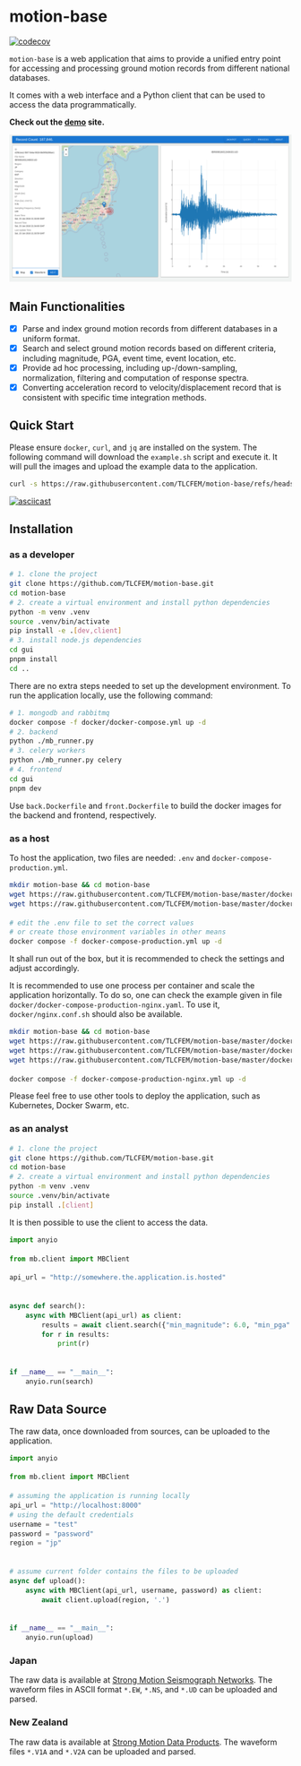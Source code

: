 # motion-base

[![codecov](https://codecov.io/gh/TLCFEM/motion-base/branch/master/graph/badge.svg?token=E6TCZUQ6AX)](https://codecov.io/gh/TLCFEM/motion-base)

`motion-base` is a web application that aims to provide a unified entry point for accessing and processing ground motion
records from different national databases.

It comes with a web interface and a Python client that can be used to access the data programmatically.

**Check out the [demo](http://170.64.176.26/) site.**

![screenshot](docs/screenshot.png)

## Main Functionalities

- [x] Parse and index ground motion records from different databases in a uniform format.
- [x] Search and select ground motion records based on different criteria, including magnitude, PGA, event time, event location, etc.
- [x] Provide ad hoc processing, including up-/down-sampling, normalization, filtering and computation of response spectra.
- [x] Converting acceleration record to velocity/displacement record that is consistent with specific time integration methods.

## Quick Start

Please ensure `docker`, `curl`, and `jq` are installed on the system.
The following command will download the `example.sh` script and execute it.
It will pull the images and upload the example data to the application.

```bash
curl -s https://raw.githubusercontent.com/TLCFEM/motion-base/refs/heads/master/scripts/example.sh -o example.sh && bash example.sh
```

[![asciicast](https://asciinema.org/a/is6w6zodKtKM1BZyZpgNKfheE.svg)](https://asciinema.org/a/is6w6zodKtKM1BZyZpgNKfheE)

## Installation

### as a developer

```bash
# 1. clone the project
git clone https://github.com/TLCFEM/motion-base.git
cd motion-base
# 2. create a virtual environment and install python dependencies
python -m venv .venv
source .venv/bin/activate
pip install -e .[dev,client]
# 3. install node.js dependencies
cd gui
pnpm install
cd ..
```

There are no extra steps needed to set up the development environment.
To run the application locally, use the following command:

```bash
# 1. mongodb and rabbitmq
docker compose -f docker/docker-compose.yml up -d
# 2. backend
python ./mb_runner.py
# 3. celery workers
python ./mb_runner.py celery
# 4. frontend
cd gui
pnpm dev
```

Use `back.Dockerfile` and `front.Dockerfile` to build the docker images for the backend and frontend, respectively.

### as a host

To host the application, two files are needed: `.env` and `docker-compose-production.yml`.

```bash
mkdir motion-base && cd motion-base
wget https://raw.githubusercontent.com/TLCFEM/motion-base/master/docker/.env
wget https://raw.githubusercontent.com/TLCFEM/motion-base/master/docker/docker-compose-production.yml

# edit the .env file to set the correct values
# or create those environment variables in other means
docker compose -f docker-compose-production.yml up -d
```

It shall run out of the box, but it is recommended to check the settings and adjust accordingly.

It is recommended to use one process per container and scale the application horizontally.
To do so, one can check the example given in file `docker/docker-compose-production-nginx.yaml`.
To use it, `docker/nginx.conf.sh` should also be available.

```bash
mkdir motion-base && cd motion-base
wget https://raw.githubusercontent.com/TLCFEM/motion-base/master/docker/.env
wget https://raw.githubusercontent.com/TLCFEM/motion-base/master/docker/nginx.conf.sh
wget https://raw.githubusercontent.com/TLCFEM/motion-base/master/docker/docker-compose-production-nginx.yml

docker compose -f docker-compose-production-nginx.yml up -d
```

Please feel free to use other tools to deploy the application, such as Kubernetes, Docker Swarm, etc.

### as an analyst

```bash
# 1. clone the project
git clone https://github.com/TLCFEM/motion-base.git
cd motion-base
# 2. create a virtual environment and install python dependencies
python -m venv .venv
source .venv/bin/activate
pip install .[client]
```

It is then possible to use the client to access the data.

```python
import anyio

from mb.client import MBClient

api_url = "http://somewhere.the.application.is.hosted"


async def search():
    async with MBClient(api_url) as client:
        results = await client.search({"min_magnitude": 6.0, "min_pga": 200.0})
        for r in results:
            print(r)


if __name__ == "__main__":
    anyio.run(search)
```

## Raw Data Source

The raw data, once downloaded from sources, can be uploaded to the application.

```python
import anyio

from mb.client import MBClient

# assuming the application is running locally
api_url = "http://localhost:8000"
# using the default credentials
username = "test"
password = "password"
region = "jp"


# assume current folder contains the files to be uploaded
async def upload():
    async with MBClient(api_url, username, password) as client:
        await client.upload(region, '.')


if __name__ == "__main__":
    anyio.run(upload)
```

### Japan

The raw data is available
at [Strong Motion Seismograph Networks](https://www.kyoshin.bosai.go.jp/kyoshin/data/index_en.html).
The waveform files in ASCII format `*.EW`, `*.NS`, and `*.UD` can be uploaded and parsed.

### New Zealand

The raw data is available at [Strong Motion Data Products](https://www.geonet.org.nz/data/types/strong_motion).
The waveform files `*.V1A` and `*.V2A` can be uploaded and parsed.
